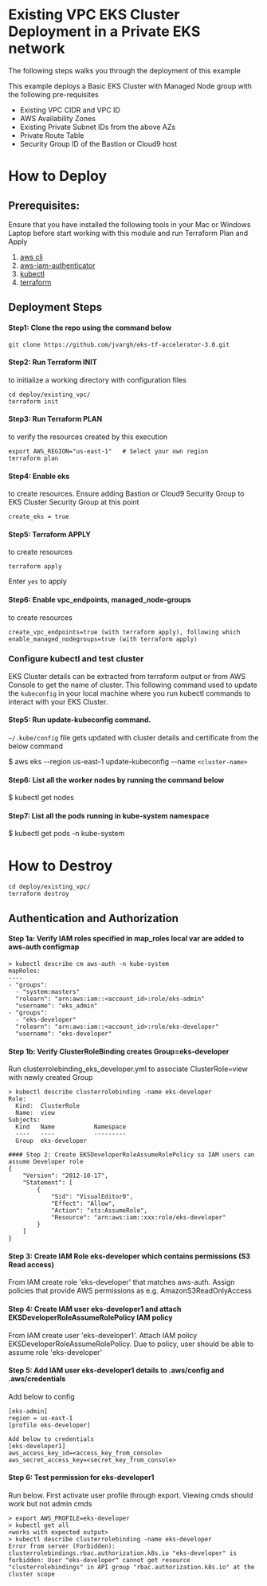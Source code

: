 # Existing VPC EKS Cluster Deployment in a Private EKS network

The following steps walks you through the deployment of this example

This example deploys a Basic EKS Cluster with Managed Node group with the following pre-requisites

- Existing VPC CIDR and VPC ID
- AWS Availability Zones
- Existing Private Subnet IDs from the above AZs
- Private Route Table
- Security Group ID of the Bastion or Cloud9 host

# How to Deploy

## Prerequisites:

Ensure that you have installed the following tools in your Mac or Windows Laptop before start working with this module and run Terraform Plan and Apply

1. [aws cli](https://docs.aws.amazon.com/cli/latest/userguide/install-cliv2.html)
2. [aws-iam-authenticator](https://docs.aws.amazon.com/eks/latest/userguide/install-aws-iam-authenticator.html)
3. [kubectl](https://Kubernetes.io/docs/tasks/tools/)
4. [terraform](https://learn.hashicorp.com/tutorials/terraform/install-cli)

## Deployment Steps

#### Step1: Clone the repo using the command below

```shell
git clone https://github.com/jvargh/eks-tf-accelerator-3.0.git
```

#### Step2: Run Terraform INIT

to initialize a working directory with configuration files

```shell
cd deploy/existing_vpc/
terraform init
```

#### Step3: Run Terraform PLAN

to verify the resources created by this execution

```shell
export AWS_REGION="us-east-1"   # Select your own region
terraform plan
```

#### Step4: Enable eks

to create resources. Ensure adding Bastion or Cloud9 Security Group to EKS Cluster Security Group at this point

```shell
create_eks = true
```

#### Step5: Terraform APPLY

to create resources

```shell
terraform apply
```

Enter `yes` to apply

#### Step6: Enable vpc_endpoints, managed_node-groups

to create resources

```shell
create_vpc_endpoints=true (with terraform apply), following which enable_managed_nodegroups=true (with terraform apply)
```


### Configure kubectl and test cluster

EKS Cluster details can be extracted from terraform output or from AWS Console to get the name of cluster. This following command used to update the `kubeconfig` in your local machine where you run kubectl commands to interact with your EKS Cluster.

#### Step5: Run update-kubeconfig command.
`~/.kube/config` file gets updated with cluster details and certificate from the below command

$ aws eks --region us-east-1 update-kubeconfig --name `<cluster-name>`

#### Step6: List all the worker nodes by running the command below
$ kubectl get nodes

#### Step7: List all the pods running in kube-system namespace
$ kubectl get pods -n kube-system

# How to Destroy
```shell
cd deploy/existing_vpc/
terraform destroy
```

## Authentication and Authorization 
#### Step 1a: Verify IAM roles specified in map_roles local var are added to aws-auth configmap
```shell
> kubectl describe cm aws-auth -n kube-system
mapRoles:
----
- "groups":
  - "system:masters"
  "rolearn": "arn:aws:iam::<account_id>:role/eks-admin"
  "username": "eks_admin"
- "groups":
  - "eks-developer"
  "rolearn": "arn:aws:iam::<account_id>:role/eks-developer"
  "username": "eks-developer"
```

#### Step 1b: Verify ClusterRoleBinding creates Group=eks-developer
Run clusterrolebinding_eks_developer.yml to associate ClusterRole=view with newly created Group
```shell
> kubectl describe clusterrolebinding -name eks-developer
Role:
  Kind:  ClusterRole
  Name:  view
Subjects:
  Kind   Name           Namespace
  ----   ----           ---------
  Group  eks-developer  

#### Step 2: Create EKSDeveloperRoleAssumeRolePolicy so IAM users can assume Developer role
{
    "Version": "2012-10-17",
    "Statement": [
        {
            "Sid": "VisualEditor0",
            "Effect": "Allow",
            "Action": "sts:AssumeRole",
            "Resource": "arn:aws:iam::xxx:role/eks-developer"
        }
    ]
}
```

#### Step 3: Create IAM Role eks-developer which contains permissions (S3 Read access)
From IAM create role 'eks-developer' that matches aws-auth. Assign policies that provide AWS permissions as e.g. AmazonS3ReadOnlyAccess

#### Step 4: Create IAM user eks-developer1 and attach EKSDeveloperRoleAssumeRolePolicy IAM policy 
From IAM create user 'eks-developer1'. Attach IAM policy EKSDeveloperRoleAssumeRolePolicy.
Due to policy, user should be able to assume role 'eks-developer'

#### Step 5: Add IAM user eks-developer1 details to .aws/config and .aws/credentials
Add below to config
```shell
[eks-admin]
region = us-east-1
[profile eks-developer]

Add below to credentials
[eks-developer1]
aws_access_key_id=<access_key_from_console>
aws_secret_access_key=<secret_key_from_console>
```

#### Step 6: Test permission for eks-developer1
Run below. First activate user profile through export. Viewing cmds should work but not admin cmds
```shell
> export AWS_PROFILE=eks-developer
> kubectl get all  
<works with expected output>
> kubectl describe clusterrolebinding -name eks-developer
Error from server (Forbidden): clusterrolebindings.rbac.authorization.k8s.io "eks-developer" is forbidden: User "eks-developer" cannot get resource "clusterrolebindings" in API group "rbac.authorization.k8s.io" at the cluster scope
```

